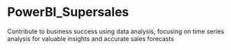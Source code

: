 # PowerBI_Supersales
Contribute to business success using data analysis, focusing on time series analysis for valuable insights and accurate sales forecasts
